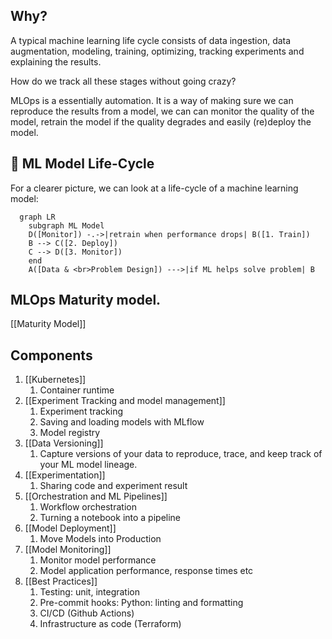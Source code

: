 
## Why?

A typical machine learning life cycle consists of data ingestion, data augmentation, modeling, training, optimizing, tracking experiments and explaining the results.

How do we track all these stages without going crazy?

MLOps is a essentially automation. It is a way of making sure we can reproduce the results from a model, we can can monitor the quality of the model, retrain the model if the quality degrades and easily (re)deploy the model.

## 🔁 ML Model Life-Cycle
For a clearer picture, we can look at a life-cycle of a machine learning model:

```mermaid
  graph LR
    subgraph ML Model
    D([Monitor]) -.->|retrain when performance drops| B([1. Train])
    B --> C([2. Deploy]) 
    C --> D([3. Monitor])
    end
    A([Data & <br>Problem Design]) --->|if ML helps solve problem| B
```

## MLOps Maturity model.

[[Maturity Model]]

## Components

1. [[Kubernetes]]
	1. Container runtime
2. [[Experiment Tracking and model management]]
	1. Experiment tracking
	2. Saving and loading models with MLflow
	3. Model registry
3. [[Data Versioning]]
    1. Capture versions of your data to reproduce, trace, and keep track of your ML model lineage.
4. [[Experimentation]]
	1. Sharing code and experiment result
54. [[Orchestration and ML Pipelines]]
	1.  Workflow orchestration
	2.  Turning a notebook into a pipeline
6. [[Model Deployment]]
    1. Move Models into Production
7. [[Model Monitoring]]
    1. Monitor model performance
    2. Model application performance, response times etc
8. [[Best Practices]]
    1. Testing: unit, integration
    2. Pre-commit hooks: Python: linting and formatting
    3. CI/CD (Github Actions)
    4. Infrastructure as code (Terraform)
